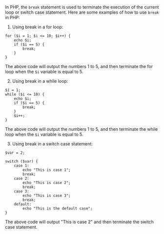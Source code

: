 In PHP, the `break` statement is used to terminate the execution of the current loop or switch case statement. Here are some examples of how to use `break` in PHP:

1. Using break in a for loop:

```
for ($i = 1; $i <= 10; $i++) {
    echo $i;
    if ($i == 5) {
        break;
    }
}
```

The above code will output the numbers 1 to 5, and then terminate the for loop when the `$i` variable is equal to 5.

2. Using break in a while loop:

```
$i = 1;
while ($i <= 10) {
    echo $i;
    if ($i == 5) {
        break;
    }
    $i++;
}
```

The above code will output the numbers 1 to 5, and then terminate the while loop when the `$i` variable is equal to 5.

3. Using break in a switch case statement:

```
$var = 2;

switch ($var) {
    case 1:
        echo "This is case 1";
        break;
    case 2:
        echo "This is case 2";
        break;
    case 3:
        echo "This is case 3";
        break;
    default:
        echo "This is the default case";
}
```

The above code will output "This is case 2" and then terminate the switch case statement.